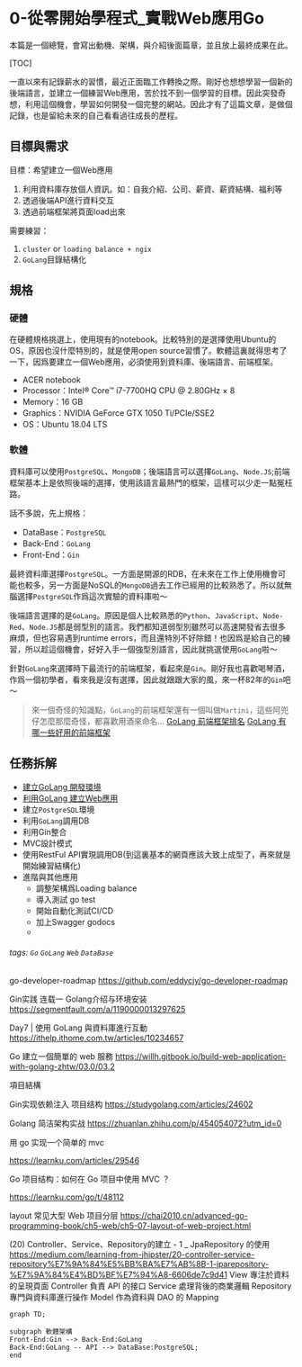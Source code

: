 0-從零開始學程式_實戰Web應用Go
===

本篇是一個總覽，會寫出動機、架構，與介紹後面篇章，並且放上最終成果在此。

[TOC]

一直以來有記錄薪水的習慣，最近正面臨工作轉換之際。剛好也想想學習一個新的後端語言，並建立一個練習Web應用，苦於找不到一個學習的目標。因此突發奇想，利用這個機會，學習如何開發一個完整的網站。因此才有了這篇文章，是做個記錄，也是留給未來的自己看看過往成長的歷程。

目標與需求
---

目標：希望建立一個Web應用
1. 利用資料庫存放個人資訊。如：自我介紹、公司、薪資、薪資結構、福利等
2. 透過後端API進行資料交互
3. 透過前端框架將頁面load出來


需要練習：
1. `cluster` or `loading balance + ngix`
2. `GoLang`目錄結構化


規格
---

### 硬體
在硬體規格挑選上，使用現有的notebook。比較特別的是選擇使用Ubuntu的OS，原因也沒什麼特別的，就是使用open source習慣了。軟體這裏就得思考了一下，因爲要建立一個Web應用，必須使用到資料庫、後端語言、前端框架。

* ACER notebook
* Processor：Intel® Core™ i7-7700HQ CPU @ 2.80GHz × 8
* Memory：16 GB
* Graphics：NVIDIA GeForce GTX 1050 Ti/PCIe/SSE2
* OS：Ubuntu 18.04 LTS


### 軟體

資料庫可以使用`PostgreSQL`、`MongoDB`；後端語言可以選擇`GoLang`、`Node.JS`;前端框架基本上是依照後端的選擇，使用該語言最熱門的框架，這樣可以少走一點冤枉路。

話不多說，先上規格：
* DataBase：`PostgreSQL`
* Back-End：`GoLang`
* Front-End：`Gin`

最終資料庫選擇`PostgreSQL`。一方面是開源的RDB，在未來在工作上使用機會可能也較多，另一方面是NoSQL的`MongoDB`過去工作已經用的比較熟悉了。所以就無腦選擇`PostgreSQL`作爲這次實驗的資料庫啦～

後端語言選擇的是`GoLang`。原因是個人比較熟悉的`Python`、`JavaScript`、`Node-Red`、`Node.JS`都是弱型別的語言。我們都知道弱型別雖然可以高速開發省去很多麻煩，但也容易遇到runtime errors，而且還特別不好除錯！也因爲是給自己的練習，所以趁這個機會，好好入手一個強型別語言，因此就挑選使用`GoLang`啦～

針對`GoLang`來選擇時下最流行的前端框架，看起來是`Gin`。剛好我也喜歡喝琴酒，作爲一個初學者，看來我是沒有選擇，因此就跟跟大家的風，來一杯82年的`Gin`吧～

> 來一個奇怪的知識點，`GoLang`的前端框架還有一個叫做`Martini`，這些阿兜仔怎麼那麼奇怪，都喜歡用酒來命名...
[GoLang 前端框架排名](https://learnku.com/articles/37364)
[GoLang 有哪一些好用的前端框架](https://www.zhihu.com/question/27370112)

任務拆解
---

* [建立GoLang 開發環境](/jJUH3Q5gSMSbkJWe0Wce6Q)
* [利用GoLang 建立Web應用](/MizQKhXQSh2oUDkgS1d5Rg)
* 建立`PostgreSQL`環境
* 利用`GoLang`調用DB
* 利用Gin整合
* MVC設計模式
* 使用RestFul API實現調用DB(到這裏基本的網頁應該大致上成型了，再來就是開始練習結構化)
* 進階與其他應用
    * 調整架構爲Loading balance
    * 導入測試 go test
    * 開始自動化測試CI/CD
    * 加上Swagger godocs
    * 


###### tags: `Go` `GoLang` `Web` `DataBase`

go-developer-roadmap
https://github.com/eddycjy/go-developer-roadmap

Gin实践 连载一 Golang介绍与环境安装
https://segmentfault.com/a/1190000013297625

Day7 | 使用 GoLang 與資料庫進行互動
https://ithelp.ithome.com.tw/articles/10234657

Go 建立一個簡單的 web 服務
https://willh.gitbook.io/build-web-application-with-golang-zhtw/03.0/03.2

項目結構

Gin实现依赖注入 项目结构
https://studygolang.com/articles/24602

Golang 简洁架构实战
https://zhuanlan.zhihu.com/p/454054072?utm_id=0

用 go 实现一个简单的 mvc

https://learnku.com/articles/29546

Go 项目结构：如何在 Go 项目中使用 MVC ？

https://learnku.com/go/t/48112

layout 常见大型 Web 项目分层
https://chai2010.cn/advanced-go-programming-book/ch5-web/ch5-07-layout-of-web-project.html

(20) Controller、Service、Repository的建立 - 1 _ JpaRepository 的使用
https://medium.com/learning-from-jhipster/20-controller-service-repository%E7%9A%84%E5%BB%BA%E7%AB%8B-1-jparepository-%E7%9A%84%E4%BD%BF%E7%94%A8-6606de7c9d41
View 專注於資料的呈現頁面
Controller 負責 API 的接口
Service 處理背後的商業邏輯
Repository 專門與資料庫進行操作
Model 作為資料與 DAO 的 Mapping


```mermaid
graph TD;

subgraph 軟體架構
Front-End:Gin --> Back-End:GoLang
Back-End:GoLang -- API --> DataBase:PostgreSQL;
end

```
